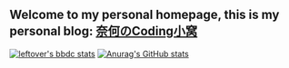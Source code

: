 ## Welcome to my personal homepage, this is my personal blog: [奈何のCoding小窝](naihemy.github.io)
[![leftover's bbdc stats](https://stat.leftover.cn/bbdc?userId=559808843&nickname=naihe)](https://github.com/left0ver/github-bbdc-stat)
[![Anurag's GitHub stats](https://github-readme-stats.vercel.app/api?username=naiheMy&theme=blue-green)](https://github.com/anuraghazra/github-readme-stats)

